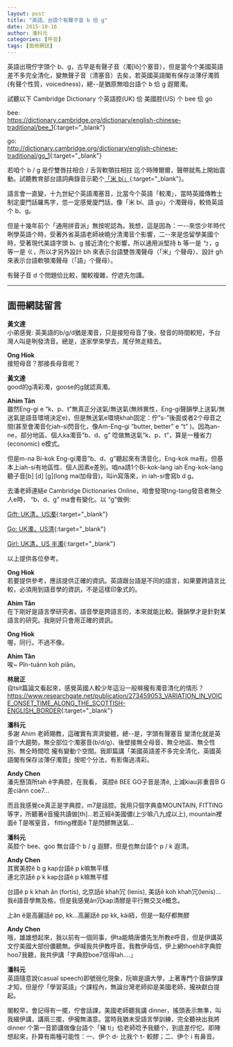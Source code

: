 ```yaml
---
layout: post
title: "英語、台語个有聲子音 b 佮 g"
date: 2015-10-16
author: 潘科元
categories: [呼音]
tags: [面冊網誌]
---
```


英語出現佇字頭个 b、g，古早是有聲子音（濁[lô]个塞音），但是當今个美國英語差不多完全清化，變無聲子音（清塞音）去矣，若英國英語閣有保存淡薄仔濁質(有聲个性質，voicedness)，總\--是猶原無咱台語个 b 佮 g 遐爾濁。

試聽以下 Cambridge Dictionary 个英語腔(UK) 佮 美國腔(US) 个 bee 佮 go

bee:  
<https://dictionary.cambridge.org/dictionary/english-chinese-traditional/bee_1>{:target="_blank"}

go:  
<http://dictionary.cambridge.org/dictionary/english-chinese-traditional/go_1>{:target="_blank"}

若咱个 b / g 是佇雙唇拄相合 / 舌背軟顎拄相拄 迄个時陣爾爾，聲帶就馬上開始震動。試聽教育部台語詞典錄音示範个[「米 bí」](https://sutian.moe.edu.tw/zh-hant/su/2587/){:target="_blank"}。

語言會一直變，十九世紀个英語濁塞音，比當今个英語「較濁」，當時英國傳教士制定廈門話羅馬字，怹一定感覺廈門話，像「米 bí、語 gú」个濁聲母，較倚英語个 b、g。

但是十幾年前个「通用拼音派」無按呢認為。我想，這是因為：一\--來怹少年時代咧學英語个時，受著外省英語老師袂曉分清濁音个影響，二\--來是怹留學美國个時，受著現代美語字頭 b、g 接近清化个影響，所以通用派堅持 b 等一是 ㄅ，g 等一是 ㄍ，所以才另外設計 bh 來表示台語雙唇濁聲母（「米」个聲母）、設計 gh 來表示台語軟顎濁聲母（「語」个聲母）。

有聲子音 d 个問題佮比較，閣較複雜，佇遮先勿講。

---

## 面冊網誌留言

**黃文達**  
小弟感覺: 英美語的b/g/d猶是濁音，只是接短母音了後，發音的時間較短，予台灣人叫是咧發清音。總是，逐家學來學去，尾仔煞走精去。

**Ong Hiok**  
接短母音？那接長母音呢？

**黃文達**  
good的g凊彩濁，goose的g就認真濁。

**Ahim Tân**  
雖然Eng-gi e “k、p、t”無真正分送氣/無送氣(無辨異性，Eng-gi聲韻學上送氣/無送氣是語音環境決定e)，但是無送氣e環境khah固定：佇”s-”後面或者2个母音之間(甚至會濁音化iah-si閃音化，像Am-Eng-gi “butter, better” e “t” )。因為an-ne，部分地區、個人ka濁音”b、d、g” 唸做無送氣“k、p、t”，算是一種省力(economic) e模式。

但是m-na Bi-kok Eng-gi濁音”b、d、g”聽起來有清音化，Eng-kok ma有。但基本上iah-si有地區性、個人因素e差別。咱na請1个Bi-kok-lang iah Eng-kok-lang聽子音[b] [d] [g](long mai加母音)，叫in寫落來，in iah-si會寫b d g。

去潘老師連結e Cambridge Dictionaries Online，咱會發現tng-tang發音者無仝人e時， “b、d、g” ma會有變化。以 “g”做例:

[Gift: UK清，US濁](https://dictionary.cambridge.org/dictionary/english-chinese-traditional/gift?q=gift_1){:target="_blank"}

[Go: UK濁，US清](https://dictionary.cambridge.org/dictionary/english-chinese-traditional/go?q=go_1){:target="_blank"} 

[Girl: UK清，US 半濁](https://dictionary.cambridge.org/dictionary/english-chinese-traditional/girl?fbclid=IwAR35msF1pWPg2yOr5R0Ro28X-ErdajnJ7A9pL9PCVuBrOOWXZ__bW-6CtqE){:target="_blank"}

以上提供各位參考。

**Ong Hiok**  
若要提供參考，應該提供正確的資訊。英語跟台語是不同的語言，如果要跨語言比較，必須用到語音學的資訊，不是這樣印象式的。

**Ahim Tân**  
在下剛好是語言學研究者。語音學是跨語言的，本來就能比較。聲韻學才是針對某語言的研究。我剛好只會用正確的資訊。

**Ong Hiok**  
喔，同行。不過不像。

**Ahim Tân**  
唉~ Pîn-tuānn koh piān。

**林居正**  
自tsit篇論文看起來，感覺英國人較少年這沿一般嘛攏有濁音清化的情形？  
<https://www.researchgate.net/publication/273459053_VARIATION_IN_VOICE_ONSET_TIME_ALONG_THE_SCOTTISH-ENGLISH_BORDER>{:target="_blank"} 

**潘科元**  
多謝 Ahim 老師賜教，這確實有濟濟變體，總\--是，字頭有聲塞音 變清化就是英語个大趨勢。無仝部位个濁塞音(b/d/g)、後壁接無仝母音、無仝地區、無仝性別、無仝時間唸 攏有變動个空間。我即篇講「美國英語差不多完全清化，英國英語閣有保存淡薄仔濁質」按呢个分法，有影傷過凊彩。

**Andy Chen**  
潘先懸頂所tah ê字典腔，在我看， 英腔ê BEE GO子音是清ê, 上減kiau非重音B G差ciânn coe7...

而且我感覺ce真正是字典腔，m7是話腔。我用只個字典查MOUNTAIN, FITTING等字，所聽著ê音攏共<T>讀做[th]...若正經ê美國儂(上少嘛八九成以上), mountain裡面ê T是喉窒音， fitting裡面ê T是閃醪無送氣…

**潘科元**  
英腔个 bee、goo 無台語个 b / g 遐醪，但是也無台語个 p / k 遐清。

**Andy Chen**  
其實美腔ê b g kap台語ê p k嘛無平樣  
連北京話ê p k kap台語ê p k嘛無平樣

台語ê p k khah ân (fortis), 北京話ê khah冗 (lenis), 美話ê koh khah冗(lenis)...我ê語音學無及格，但是我感覺ân冗kap清醪是平行無交叉ê概念。

上ân ê是高麗話ê pp, kk...高麗話ê pp kk, kài絚，但是一點仔都無醪

**Andy Chen**  
哦，雄雄想起來，我以前有一個同事，伊ta能曉唐儂先生所教ê呼音，但是伊講英文佇美國大部份儂聽無。伊喊我共伊教呼音。我教伊毋信，伊上網thoeh8字典腔hoo7我聽，我共伊講「字典腔boe7信得lah....」

**潘科元**  
英語隨意說(casual speech)即號弱化現象，阮嘛是讀大學，上著專門个音韻學課才知，但是佇「學習英語」个課程內，無論台灣老師抑是美國老師，攏袂獻白提起。

閣較早，會記得有一擺，佇會話課，美國老師聽我講 dinner，搖頭表示無準，叫我綴伊講，講兩三擺，伊攏無滿意。當時我猶未受語言學訓練，完全聽袂出我將 dinner 个第一音節講做像台語个「豬 ti」佮老師唸予我聽个，到底差佇佗。即陣想起來，扑算有兩種可能性：一、伊个 d- 比我个 t- 較醪；二、伊个 i 有鼻音。
